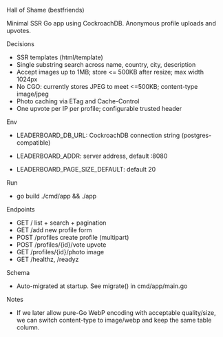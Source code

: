 Hall of Shame (bestfriends)

Minimal SSR Go app using CockroachDB. Anonymous profile uploads and upvotes.

Decisions
- SSR templates (html/template)
- Single substring search across name, country, city, description
- Accept images up to 1MB; store <= 500KB after resize; max width 1024px
- No CGO: currently stores JPEG to meet <=500KB; content-type image/jpeg
- Photo caching via ETag and Cache-Control
- One upvote per IP per profile; configurable trusted header

Env
- LEADERBOARD_DB_URL: CockroachDB connection string (postgres-compatible)
- LEADERBOARD_ADDR: server address, default :8080

- LEADERBOARD_PAGE_SIZE_DEFAULT: default 20

Run
- go build ./cmd/app && ./app

Endpoints
- GET /           list + search + pagination
- GET /add        new profile form
- POST /profiles  create profile (multipart)
- POST /profiles/{id}/vote upvote
- GET /profiles/{id}/photo image
- GET /healthz, /readyz

Schema
- Auto-migrated at startup. See migrate() in cmd/app/main.go

Notes
- If we later allow pure-Go WebP encoding with acceptable quality/size, we can switch content-type to image/webp and keep the same table column.
